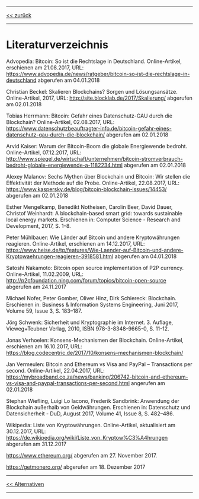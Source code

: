 ***

[<< zurück](02_toc.md)

***

# Literaturverzeichnis

Advopedia: Bitcoin: So ist die Rechtslage in Deutschland. Online-Artikel, erschienen am 21.08.2017, URL: https://www.advopedia.de/news/ratgeber/bitcoin-so-ist-die-rechtslage-in-deutschland abgerufen am 04.01.2018

Christian Beckel: Skalieren Blockchains? Sorgen und Lösungsansätze. Online-Artikel, 2017, URL: http://site.blocklab.de/2017/Skalierung/ abgerufen am 02.01.2018

Tobias Herrmann: Bitcoin: Gefahr eines Datenschutz-GAU durch die Blockchain? Online-Artikel, 02.08.2017, URL: https://www.datenschutzbeauftragter-info.de/bitcoin-gefahr-eines-datenschutz-gau-durch-die-blockchain/ abgerufen am 02.01.2018

Arvid Kaiser: Warum der Bitcoin-Boom die globale Energiewende bedroht. Online-Artikel, 07.12.2017, URL: http://www.spiegel.de/wirtschaft/unternehmen/bitcoin-stromverbrauch-bedroht-globale-energiewende-a-1182234.html abgerufen am 02.01.2018

Alexey Malanov: Sechs Mythen über Blockchain und Bitcoin: Wir stellen die Effektivität der Methode auf die Probe. Online-Artikel, 22.08.2017, URL: https://www.kaspersky.de/blog/bitcoin-blockchain-issues/14453/ abgerufen am 02.01.2018

Esther Mengelkamp, Benedikt Notheisen, Carolin Beer, David Dauer, Christof Weinhardt: A blockchain-based smart grid: towards sustainable local energy markets. Erschienen in: Computer Science - Research and Development, 2017, S. 1–8.

Peter Mühlbauer: Wie Länder auf Bitcoin und andere Kryptowährungen reagieren. Online-Artikel, erschienen am 14.12.2017, URL: https://www.heise.de/tp/features/Wie-Laender-auf-Bitcoin-und-andere-Kryptowaehrungen-reagieren-3918581.html abgerufen am 04.01.2018

Satoshi Nakamoto: Bitcoin open source implementation of P2P currency. Online-Artikel, 11.02.2009, URL: http://p2pfoundation.ning.com/forum/topics/bitcoin-open-source abgerufen am 24.11.2017

Michael Nofer, Peter Gomber, Oliver Hinz, Dirk Schiereck: Blockchain. Erschienen in: Business & Information Systems Engineering, Juni 2017, Volume 59, Issue 3, S. 183–187.

Jörg Schwenk: Sicherheit und Kryptographie im Internet. 3. Auflage, Vieweg+Teubner Verlag, 2010, ISBN 978-3-8348-9665-0, S. 11-12.

Jonas Verhoelen: Konsens-Mechanismen der Blockchain. Online-Artikel, erschienen am 16.10.2017, URL: https://blog.codecentric.de/2017/10/konsens-mechanismen-blockchain/

Jan Vermeulen: Bitcoin and Ethereum vs Visa and PayPal – Transactions per second. Online-Artikel, 22.04.2017, URL: https://mybroadband.co.za/news/banking/206742-bitcoin-and-ethereum-vs-visa-and-paypal-transactions-per-second.html angerufen am 02.01.2018

Stephan Wiefling, Luigi Lo Iacono, Frederik Sandbrink: Anwendung der Blockchain außerhalb von Geldwährungen. Erschienen in: Datenschutz und Datensicherheit - DuD, August 2017, Volume 41, Issue 8, S. 482–486.

Wikipedia: Liste von Kryptowährungen. Online-Artikel, aktualisiert am 30.12.2017, URL: https://de.wikipedia.org/wiki/Liste_von_Kryptow%C3%A4hrungen abgerufen am 31.12.2017

https://www.ethereum.org/ abgerufen am 27. November 2017.

https://getmonero.org/ abgerufen am 18. Dezember 2017

***

[<< Alternativen](11_alternatives.md)

***